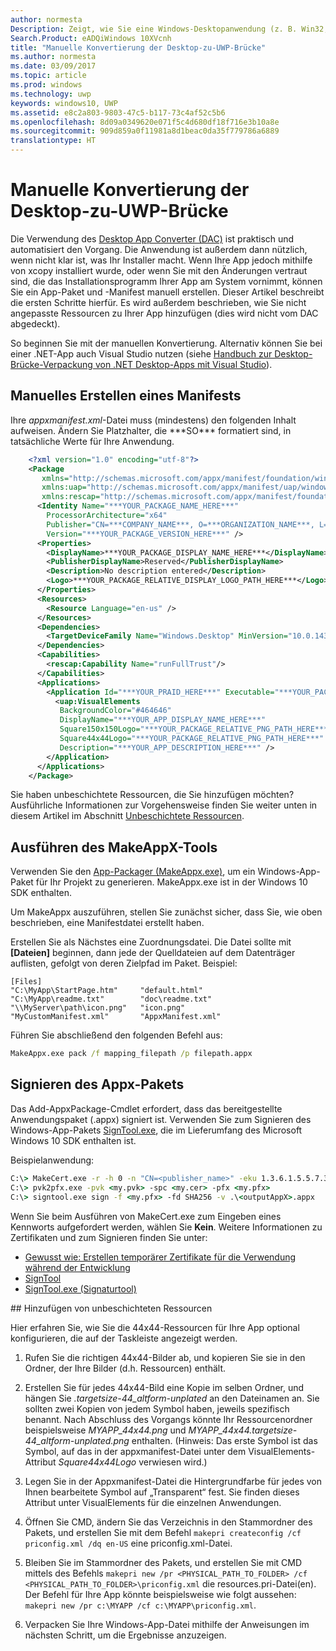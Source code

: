 ```yaml
---
author: normesta
Description: Zeigt, wie Sie eine Windows-Desktopanwendung (z. B. Win32, WPF und Windows Forms) manuell in eine UWP-App (Universelle Windows-Plattform) konvertieren.
Search.Product: eADQiWindows 10XVcnh
title: "Manuelle Konvertierung der Desktop-zu-UWP-Brücke"
ms.author: normesta
ms.date: 03/09/2017
ms.topic: article
ms.prod: windows
ms.technology: uwp
keywords: windows10, UWP
ms.assetid: e8c2a803-9803-47c5-b117-73c4af52c5b6
ms.openlocfilehash: 8d09a0349620e071f5c4d680df18f716e3b10a8e
ms.sourcegitcommit: 909d859a0f11981a8d1beac0da35f779786a6889
translationtype: HT
---
```

# <a name="desktop-to-uwp-bridge-manual-conversion"></a>Manuelle Konvertierung der Desktop-zu-UWP-Brücke

Die Verwendung des [Desktop App Converter (DAC)](desktop-to-uwp-run-desktop-app-converter.md) ist praktisch und automatisiert den Vorgang. Die Anwendung ist außerdem dann nützlich, wenn nicht klar ist, was Ihr Installer macht. Wenn Ihre App jedoch mithilfe von xcopy installiert wurde, oder wenn Sie mit den Änderungen vertraut sind, die das Installationsprogramm Ihrer App am System vornimmt, können Sie ein App-Paket und -Manifest manuell erstellen. Dieser Artikel beschreibt die ersten Schritte hierfür. Es wird außerdem beschrieben, wie Sie nicht angepasste Ressourcen zu Ihrer App hinzufügen (dies wird nicht vom DAC abgedeckt).

So beginnen Sie mit der manuellen Konvertierung. Alternativ können Sie bei einer .NET-App auch Visual Studio nutzen (siehe [Handbuch zur Desktop-Brücke-Verpackung von .NET Desktop-Apps mit Visual Studio](desktop-to-uwp-packaging-dot-net.md)).  

## <a name="create-a-manifest-by-hand"></a>Manuelles Erstellen eines Manifests

Ihre _appxmanifest.xml_-Datei muss (mindestens) den folgenden Inhalt aufweisen. Ändern Sie Platzhalter, die \*\*\*SO\*\*\* formatiert sind, in tatsächliche Werte für Ihre Anwendung.

```XML
    <?xml version="1.0" encoding="utf-8"?>
    <Package
       xmlns="http://schemas.microsoft.com/appx/manifest/foundation/windows10"
       xmlns:uap="http://schemas.microsoft.com/appx/manifest/uap/windows10"
       xmlns:rescap="http://schemas.microsoft.com/appx/manifest/foundation/windows10/restrictedcapabilities">
      <Identity Name="***YOUR_PACKAGE_NAME_HERE***"
        ProcessorArchitecture="x64"
        Publisher="CN=***COMPANY_NAME***, O=***ORGANIZATION_NAME***, L=***CITY***, S=***STATE***, C=***COUNTRY***"
        Version="***YOUR_PACKAGE_VERSION_HERE***" />
      <Properties>
        <DisplayName>***YOUR_PACKAGE_DISPLAY_NAME_HERE***</DisplayName>
        <PublisherDisplayName>Reserved</PublisherDisplayName>
        <Description>No description entered</Description>
        <Logo>***YOUR_PACKAGE_RELATIVE_DISPLAY_LOGO_PATH_HERE***</Logo>
      </Properties>
      <Resources>
        <Resource Language="en-us" />
      </Resources>
      <Dependencies>
        <TargetDeviceFamily Name="Windows.Desktop" MinVersion="10.0.14316.0" MaxVersionTested="10.0.14316.0" />
      </Dependencies>
      <Capabilities>
        <rescap:Capability Name="runFullTrust"/>
      </Capabilities>
      <Applications>
        <Application Id="***YOUR_PRAID_HERE***" Executable="***YOUR_PACKAGE_RELATIVE_EXE_PATH_HERE***" EntryPoint="Windows.FullTrustApplication">
          <uap:VisualElements
           BackgroundColor="#464646"
           DisplayName="***YOUR_APP_DISPLAY_NAME_HERE***"
           Square150x150Logo="***YOUR_PACKAGE_RELATIVE_PNG_PATH_HERE***"
           Square44x44Logo="***YOUR_PACKAGE_RELATIVE_PNG_PATH_HERE***"
           Description="***YOUR_APP_DESCRIPTION_HERE***" />
        </Application>
      </Applications>
    </Package>
```

Sie haben unbeschichtete Ressourcen, die Sie hinzufügen möchten? Ausführliche Informationen zur Vorgehensweise finden Sie weiter unten in diesem Artikel im Abschnitt [Unbeschichtete Ressourcen](#unplated-assets).

## <a name="run-the-makeappx-tool"></a>Ausführen des MakeAppX-Tools

Verwenden Sie den [App-Packager (MakeAppx.exe)](https://msdn.microsoft.com/library/windows/desktop/hh446767(v=vs.85).aspx), um ein Windows-App-Paket für Ihr Projekt zu generieren. MakeAppx.exe ist in der Windows 10 SDK enthalten.

Um MakeAppx auszuführen, stellen Sie zunächst sicher, dass Sie, wie oben beschrieben, eine Manifestdatei erstellt haben.

Erstellen Sie als Nächstes eine Zuordnungsdatei. Die Datei sollte mit **[Dateien]** beginnen, dann jede der Quelldateien auf dem Datenträger auflisten, gefolgt von deren Zielpfad im Paket. Beispiel:

```
[Files]
"C:\MyApp\StartPage.htm"     "default.html"
"C:\MyApp\readme.txt"        "doc\readme.txt"
"\\MyServer\path\icon.png"   "icon.png"
"MyCustomManifest.xml"       "AppxManifest.xml"
```

Führen Sie abschließend den folgenden Befehl aus:

```cmd
MakeAppx.exe pack /f mapping_filepath /p filepath.appx
```

## <a name="sign-your-appx-package"></a>Signieren des Appx-Pakets

Das Add-AppxPackage-Cmdlet erfordert, dass das bereitgestellte Anwendungspaket (.appx) signiert ist. Verwenden Sie zum Signieren des Windows-App-Pakets [SignTool.exe](https://msdn.microsoft.com/library/windows/desktop/aa387764(v=vs.85).aspx), die im Lieferumfang des Microsoft Windows 10 SDK enthalten ist.

Beispielanwendung:

```cmd
C:\> MakeCert.exe -r -h 0 -n "CN=<publisher_name>" -eku 1.3.6.1.5.5.7.3.3 -pe -sv <my.pvk> <my.cer>
C:\> pvk2pfx.exe -pvk <my.pvk> -spc <my.cer> -pfx <my.pfx>
C:\> signtool.exe sign -f <my.pfx> -fd SHA256 -v .\<outputAppX>.appx
```
Wenn Sie beim Ausführen von MakeCert.exe zum Eingeben eines Kennworts aufgefordert werden, wählen Sie **Kein**. Weitere Informationen zu Zertifikaten und zum Signieren finden Sie unter:

- [Gewusst wie: Erstellen temporärer Zertifikate für die Verwendung während der Entwicklung](https://msdn.microsoft.com/library/ms733813.aspx)
- [SignTool](https://msdn.microsoft.com/library/windows/desktop/aa387764.aspx)
- [SignTool.exe (Signaturtool)](https://msdn.microsoft.com/library/8s9b9yaz.aspx)

<span id="unplated-assets" />
## <a name="add-unplated-assets"></a>Hinzufügen von unbeschichteten Ressourcen

Hier erfahren Sie, wie Sie die 44x44-Ressourcen für Ihre App optional konfigurieren, die auf der Taskleiste angezeigt werden.

1. Rufen Sie die richtigen 44x44-Bilder ab, und kopieren Sie sie in den Ordner, der Ihre Bilder (d.h. Ressourcen) enthält.

2. Erstellen Sie für jedes 44x44-Bild eine Kopie im selben Ordner, und hängen Sie *.targetsize-44_altform-unplated* an den Dateinamen an. Sie sollten zwei Kopien von jedem Symbol haben, jeweils spezifisch benannt. Nach Abschluss des Vorgangs könnte Ihr Ressourcenordner beispielsweise *MYAPP_44x44.png* und *MYAPP_44x44.targetsize-44_altform-unplated.png* enthalten. (Hinweis: Das erste Symbol ist das Symbol, auf das in der appxmanifest-Datei unter dem VisualElements-Attribut *Square44x44Logo* verwiesen wird.)

3.    Legen Sie in der Appxmanifest-Datei die Hintergrundfarbe für jedes von Ihnen bearbeitete Symbol auf „Transparent“ fest. Sie finden dieses Attribut unter VisualElements für die einzelnen Anwendungen.

4.    Öffnen Sie CMD, ändern Sie das Verzeichnis in den Stammordner des Pakets, und erstellen Sie mit dem Befehl ```makepri createconfig /cf priconfig.xml /dq en-US``` eine priconfig.xml-Datei.

5.    Bleiben Sie im Stammordner des Pakets, und erstellen Sie mit CMD mittels des Befehls ```makepri new /pr <PHYSICAL_PATH_TO_FOLDER> /cf <PHYSICAL_PATH_TO_FOLDER>\priconfig.xml``` die resources.pri-Datei(en). Der Befehl für Ihre App könnte beispielsweise wie folgt aussehen: ```makepri new /pr c:\MYAPP /cf c:\MYAPP\priconfig.xml```.

6.    Verpacken Sie Ihre Windows-App-Datei mithilfe der Anweisungen im nächsten Schritt, um die Ergebnisse anzuzeigen.
